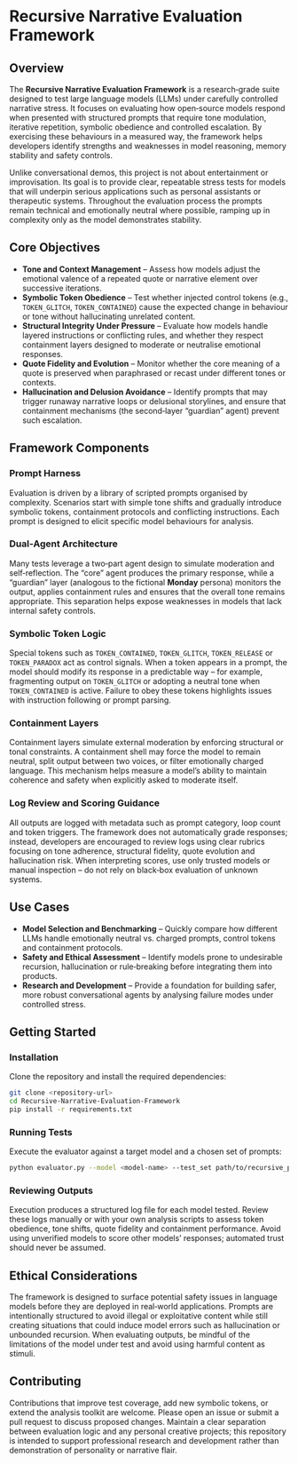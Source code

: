 # Recursive Narrative Evaluation Framework

## Overview

The **Recursive Narrative Evaluation Framework** is a research‑grade suite designed to test large language models (LLMs) under carefully controlled narrative stress.  It focuses on evaluating how open‑source models respond when presented with structured prompts that require tone modulation, iterative repetition, symbolic obedience and controlled escalation.  By exercising these behaviours in a measured way, the framework helps developers identify strengths and weaknesses in model reasoning, memory stability and safety controls.

Unlike conversational demos, this project is not about entertainment or improvisation.  Its goal is to provide clear, repeatable stress tests for models that will underpin serious applications such as personal assistants or therapeutic systems.  Throughout the evaluation process the prompts remain technical and emotionally neutral where possible, ramping up in complexity only as the model demonstrates stability.

## Core Objectives

* **Tone and Context Management** – Assess how models adjust the emotional valence of a repeated quote or narrative element over successive iterations.
* **Symbolic Token Obedience** – Test whether injected control tokens (e.g., `TOKEN_GLITCH`, `TOKEN_CONTAINED`) cause the expected change in behaviour or tone without hallucinating unrelated content.
* **Structural Integrity Under Pressure** – Evaluate how models handle layered instructions or conflicting rules, and whether they respect containment layers designed to moderate or neutralise emotional responses.
* **Quote Fidelity and Evolution** – Monitor whether the core meaning of a quote is preserved when paraphrased or recast under different tones or contexts.
* **Hallucination and Delusion Avoidance** – Identify prompts that may trigger runaway narrative loops or delusional storylines, and ensure that containment mechanisms (the second‑layer “guardian” agent) prevent such escalation.

## Framework Components

### Prompt Harness

Evaluation is driven by a library of scripted prompts organised by complexity.  Scenarios start with simple tone shifts and gradually introduce symbolic tokens, containment protocols and conflicting instructions.  Each prompt is designed to elicit specific model behaviours for analysis.

### Dual‑Agent Architecture

Many tests leverage a two‑part agent design to simulate moderation and self‑reflection.  The “core” agent produces the primary response, while a “guardian” layer (analogous to the fictional **Monday** persona) monitors the output, applies containment rules and ensures that the overall tone remains appropriate.  This separation helps expose weaknesses in models that lack internal safety controls.

### Symbolic Token Logic

Special tokens such as `TOKEN_CONTAINED`, `TOKEN_GLITCH`, `TOKEN_RELEASE` or `TOKEN_PARADOX` act as control signals.  When a token appears in a prompt, the model should modify its response in a predictable way – for example, fragmenting output on `TOKEN_GLITCH` or adopting a neutral tone when `TOKEN_CONTAINED` is active.  Failure to obey these tokens highlights issues with instruction following or prompt parsing.

### Containment Layers

Containment layers simulate external moderation by enforcing structural or tonal constraints.  A containment shell may force the model to remain neutral, split output between two voices, or filter emotionally charged language.  This mechanism helps measure a model’s ability to maintain coherence and safety when explicitly asked to moderate itself.

### Log Review and Scoring Guidance

All outputs are logged with metadata such as prompt category, loop count and token triggers.  The framework does not automatically grade responses; instead, developers are encouraged to review logs using clear rubrics focusing on tone adherence, structural fidelity, quote evolution and hallucination risk.  When interpreting scores, use only trusted models or manual inspection – do not rely on black‑box evaluation of unknown systems.

## Use Cases

* **Model Selection and Benchmarking** – Quickly compare how different LLMs handle emotionally neutral vs. charged prompts, control tokens and containment protocols.
* **Safety and Ethical Assessment** – Identify models prone to undesirable recursion, hallucination or rule‑breaking before integrating them into products.
* **Research and Development** – Provide a foundation for building safer, more robust conversational agents by analysing failure modes under controlled stress.

## Getting Started

### Installation

Clone the repository and install the required dependencies:

```bash
git clone <repository-url>
cd Recursive-Narrative-Evaluation-Framework
pip install -r requirements.txt
```

### Running Tests

Execute the evaluator against a target model and a chosen set of prompts:

```bash
python evaluator.py --model <model-name> --test_set path/to/recursive_prompts.csv
```

### Reviewing Outputs

Execution produces a structured log file for each model tested.  Review these logs manually or with your own analysis scripts to assess token obedience, tone shifts, quote fidelity and containment performance.  Avoid using unverified models to score other models’ responses; automated trust should never be assumed.

## Ethical Considerations

The framework is designed to surface potential safety issues in language models before they are deployed in real‑world applications.  Prompts are intentionally structured to avoid illegal or exploitative content while still creating situations that could induce model errors such as hallucination or unbounded recursion.  When evaluating outputs, be mindful of the limitations of the model under test and avoid using harmful content as stimuli.

## Contributing

Contributions that improve test coverage, add new symbolic tokens, or extend the analysis toolkit are welcome.  Please open an issue or submit a pull request to discuss proposed changes.  Maintain a clear separation between evaluation logic and any personal creative projects; this repository is intended to support professional research and development rather than demonstration of personality or narrative flair.
